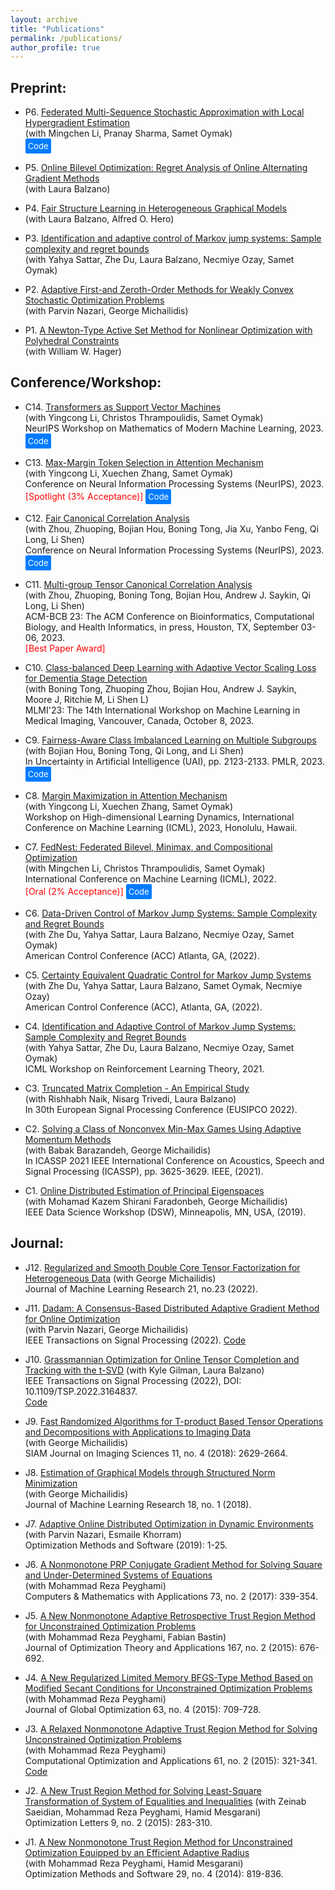 ```yaml
---
layout: archive
title: "Publications"
permalink: /publications/
author_profile: true
---
```


## Preprint:

- P6. <a href="https://arxiv.org/abs/2306.01648">Federated Multi-Sequence Stochastic Approximation with Local Hypergradient Estimation</a><br>
  <span style="display: block;">(with Mingchen Li, Pranay Sharma, Samet Oymak)</span>
  <a href="https://github.com/ucr-optml/fedmsa" style="display: inline-block; background-color: #007bff; color: white; padding: 4px; border-radius: 2px; text-decoration: none; font-size: small;">Code</a>

- P5. <a href="https://arxiv.org/abs/2207.02829">Online Bilevel Optimization: Regret Analysis of Online Alternating Gradient Methods</a><br>
  <span style="display: block;">(with Laura Balzano)</span>

- P4. <a href="https://arxiv.org/abs/2112.05128">Fair Structure Learning in Heterogeneous Graphical Models</a><br>
  <span style="display: block;">(with Laura Balzano, Alfred O. Hero)</span>

- P3. <a href="https://arxiv.org/abs/2111.07018">Identification and adaptive control of Markov jump systems: Sample complexity and regret bounds</a><br>
  <span style="display: block;">(with Yahya Sattar, Zhe Du, Laura Balzano, Necmiye Ozay, Samet Oymak)</span>

- P2. <a href="https://arxiv.org/abs/2005.09261">Adaptive First-and Zeroth-Order Methods for Weakly Convex Stochastic Optimization Problems</a><br>
  <span style="display: block;">(with Parvin Nazari, George Michailidis)</span>

- P1. <a href="https://arxiv.org/abs/2011.01201">A Newton-Type Active Set Method for Nonlinear Optimization with Polyhedral Constraints</a><br>
  <span style="display: block;">(with William W. Hager)</span>



## Conference/Workshop:

- C14. <a href="https://arxiv.org/abs/2308.16898">Transformers as Support Vector Machines</a><br>
  <span style="display: block;">(with Yingcong Li, Christos Thrampoulidis, Samet Oymak)</span>
  NeurIPS Workshop on Mathematics of Modern Machine Learning, 2023.
  <a href="https://github.com/umich-sota/tf-as-svm" style="display: inline-block; background-color: #007bff; color: white; padding: 4px; border-radius: 2px; text-decoration: none; font-size: small;">Code</a>

- C13. <a href="https://arxiv.org/abs/2306.13596">Max-Margin Token Selection in Attention Mechanism</a><br>
  <span style="display: block;">(with Yingcong Li, Xuechen Zhang, Samet Oymak)</span>
  Conference on Neural Information Processing Systems (NeurIPS), 2023.<br>
  <span style="color:red">[Spotlight (3% Acceptance)]</span>
  <a href="https://github.com/ucr-optml/max_margin_attention" style="display: inline-block; background-color: #007bff; color: white; padding: 4px; border-radius: 2px; text-decoration: none; font-size: small;">Code</a>

- C12. <a href="https://arxiv.org/abs/2309.15809">Fair Canonical Correlation Analysis</a><br>
  <span style="display: block;">(with Zhou, Zhuoping, Bojian Hou, Boning Tong, Jia Xu, Yanbo Feng, Qi Long, Li Shen)</span>
  Conference on Neural Information Processing Systems (NeurIPS), 2023.
  <a href="https://github.com/pennshenlab/fair_cca" style="display: inline-block; background-color: #007bff; color: white; padding: 4px; border-radius: 2px; text-decoration: none; font-size: small;">Code</a>

- C11. <a href="https://dl.acm.org/doi/abs/10.1145/3584371.3612962">Multi-group Tensor Canonical Correlation Analysis</a><br>
  <span style="display: block;">(with Zhou, Zhuoping, Boning Tong, Bojian Hou, Andrew J. Saykin, Qi Long, Li Shen)</span>
  ACM-BCB 23: The ACM Conference on Bioinformatics, Computational Biology, and Health Informatics, in press, Houston, TX, September 03-06, 2023.<br>
  <span style="color:red">[Best Paper Award]</span>

- C10. <a href="https://link.springer.com/chapter/10.1007/978-3-031-45676-3_15">Class-balanced Deep Learning with Adaptive Vector Scaling Loss for Dementia Stage Detection</a><br>
  <span style="display: block;">(with Boning Tong, Zhuoping Zhou, Bojian Hou, Andrew J. Saykin, Moore J, Ritchie M, Li Shen L)</span>
  MLMI'23: The 14th International Workshop on Machine Learning in Medical Imaging, Vancouver, Canada, October 8, 2023.

- C9. <a href="https://proceedings.mlr.press/v216/tarzanagh23a">Fairness-Aware Class Imbalanced Learning on Multiple Subgroups</a><br>
  <span style="display: block;">(with Bojian Hou, Boning Tong, Qi Long, and Li Shen)</span>
  In Uncertainty in Artificial Intelligence (UAI), pp. 2123-2133. PMLR, 2023.<br>
  <a href="https://github.com/PennShenLab/FACIMS" style="display: inline-block; background-color: #007bff; color: white; padding: 4px; border-radius: 2px; text-decoration: none; font-size: small;">Code</a>

- C8. <a href="https://icml.cc/virtual/2023/25891">Margin Maximization in Attention Mechanism</a><br>
  <span style="display: block;">(with Yingcong Li, Xuechen Zhang, Samet Oymak)</span>
  Workshop on High-dimensional Learning Dynamics, International Conference on Machine Learning (ICML), 2023, Honolulu, Hawaii.

- C7. <a href="https://arxiv.org/abs/2205.02215">FedNest: Federated Bilevel, Minimax, and Compositional Optimization</a><br>
  <span style="display: block;">(with Mingchen Li, Christos Thrampoulidis, Samet Oymak)</span>
  International Conference on Machine Learning (ICML), 2022.<br>
  <span style="color:red">[Oral (2% Acceptance)]</span>
  <a href="https://github.com/ucr-optml/FedNest" style="display: inline-block; background-color: #007bff; color: white; padding: 4px; border-radius: 2px; text-decoration: none; font-size: small;">Code</a>

- C6. <a href="https://ieeexplore.ieee.org/document/9867863">Data-Driven Control of Markov Jump Systems: Sample Complexity and Regret Bounds</a><br>
  <span style="display: block;">(with Zhe Du, Yahya Sattar, Laura Balzano, Necmiye Ozay, Samet Oymak)</span>
  American Control Conference (ACC) Atlanta, GA, (2022).

- C5. <a href="https://ieeexplore.ieee.org/document/9867208">Certainty Equivalent Quadratic Control for Markov Jump Systems</a><br>
  <span style="display: block;">(with Zhe Du, Yahya Sattar, Laura Balzano, Samet Oymak, Necmiye Ozay)</span>
  American Control Conference (ACC), Atlanta, GA, (2022).

- C4. <a href="https://lyang36.github.io/icml2021_rltheory/camera_ready/85.pdf">Identification and Adaptive Control of Markov Jump Systems: Sample Complexity and Regret Bounds</a><br>
  <span style="display: block;">(with Yahya Sattar, Zhe Du, Laura Balzano, Necmiye Ozay, Samet Oymak)</span>
  ICML Workshop on Reinforcement Learning Theory, 2021.

- C3. <a href="https://ieeexplore.ieee.org/document/9909952">Truncated Matrix Completion - An Empirical Study</a><br>
  <span style="display: block;">(with Rishhabh Naik, Nisarg Trivedi, Laura Balzano)</span>
  In 30th European Signal Processing Conference (EUSIPCO 2022).

- C2. <a href="https://ieeexplore.ieee.org/document/9414476">Solving a Class of Nonconvex Min-Max Games Using Adaptive Momentum Methods</a><br>
  <span style="display: block;">(with Babak Barazandeh, George Michailidis)</span>
  In ICASSP 2021 IEEE International Conference on Acoustics, Speech and Signal Processing (ICASSP), pp. 3625-3629. IEEE, (2021).

- C1. <a href="https://ieeexplore.ieee.org/abstract/document/8755554?casa_token=qmTFNGRThtsAAAAA:nh83e4onSgi4ieSjd0lvRvDHV2cMeJANYH-l-dXrVVtr7iwUr3Sttl_vEeUoGMLa22J365vSMg">Online Distributed Estimation of Principal Eigenspaces</a><br>
  <span style="display: block;">(with Mohamad Kazem Shirani Faradonbeh, George Michailidis)</span>
  IEEE Data Science Workshop (DSW), Minneapolis, MN, USA, (2019).


## Journal:

- J12. [Regularized and Smooth Double Core Tensor Factorization for Heterogeneous Data](https://www.jmlr.org/papers/volume23/20-1002/20-1002.pdf)
  (with George Michailidis)  
  Journal of Machine Learning Research 21, no.23 (2022).  

- J11. [Dadam: A Consensus-Based Distributed Adaptive Gradient Method for Online Optimization](https://ieeexplore.ieee.org/stamp/stamp.jsp?arnumber=9973382)  
  (with Parvin Nazari, George Michailidis)  
  IEEE Transactions on Signal Processing (2022). 
  [Code](https://paperswithcode.com/paper/dadam-a-consensus-based-distributed-adaptive) 

- J10. [Grassmannian Optimization for Online Tensor Completion and Tracking with the t-SVD](https://ieeexplore.ieee.org/stamp/stamp.jsp?arnumber=9756209) 
  (with Kyle Gilman, Laura Balzano)  
  IEEE Transactions on Signal Processing (2022), DOI: 10.1109/TSP.2022.3164837.  
  [Code](https://github.com/kgilman/TOUCAN)

- J9. [Fast Randomized Algorithms for T-product Based Tensor Operations and Decompositions with Applications to Imaging Data](https://epubs.siam.org/doi/abs/10.1137/17M1159932?download=true&journalCode=sjisbi)  
  (with George Michailidis)  
   SIAM Journal on Imaging Sciences 11, no. 4 (2018): 2629-2664.  

- J8. [Estimation of Graphical Models through Structured Norm Minimization](https://www.jmlr.org/papers/volume18/16-486/16-486.pdf)  
  (with George Michailidis)  
  Journal of Machine Learning Research 18, no. 1 (2018).  

- J7. [Adaptive Online Distributed Optimization in Dynamic Environments](https://www.tandfonline.com/doi/abs/10.1080/10556788.2019.1637433)  
  (with Parvin Nazari, Esmaile Khorram)  
  Optimization Methods and Software (2019): 1-25.  

- J6. [A Nonmonotone PRP Conjugate Gradient Method for Solving Square and Under-Determined Systems of Equations](https://www.sciencedirect.com/science/article/pii/S0898122116306587)  
  (with Mohammad Reza Peyghami)  
  Computers & Mathematics with Applications 73, no. 2 (2017): 339-354.  

- J5. [A New Nonmonotone Adaptive Retrospective Trust Region Method for Unconstrained Optimization Problems](https://link.springer.com/article/10.1007/s10957-015-0790-0)  
  (with Mohammad Reza Peyghami, Fabian Bastin)  
  Journal of Optimization Theory and Applications 167, no. 2 (2015): 676-692.  

- J4. [A New Regularized Limited Memory BFGS-Type Method Based on Modified Secant Conditions for Unconstrained Optimization Problems](https://link.springer.com/article/10.1007/s10898-015-0310-7) 
  (with Mohammad Reza Peyghami)  
  Journal of Global Optimization 63, no. 4 (2015): 709-728.  

- J3. [A Relaxed Nonmonotone Adaptive Trust Region Method for Solving Unconstrained Optimization Problems](https://link.springer.com/article/10.1007/s10589-015-9726-8)  
  (with Mohammad Reza Peyghami)  
  Computational Optimization and Applications 61, no. 2 (2015): 321-341.  
  [Code](https://github.com/Tarzanagh/Relaxed-Trust-Region-Methods)

- J2. [A New Trust Region Method for Solving Least-Square Transformation of System of Equalities and Inequalities](https://link.springer.com/article/10.1007/s11590-013-0711-9)
  (with Zeinab Saeidian, Mohammad Reza Peyghami, Hamid Mesgarani)  
  Optimization Letters 9, no. 2 (2015): 283-310.   

- J1. [A New Nonmonotone Trust Region Method for Unconstrained Optimization Equipped by an Efficient Adaptive Radius](https://www.tandfonline.com/doi/abs/10.1080/10556788.2013.855761)  
  (with Mohammad Reza Peyghami, Hamid Mesgarani)  
  Optimization Methods and Software 29, no. 4 (2014): 819-836.




